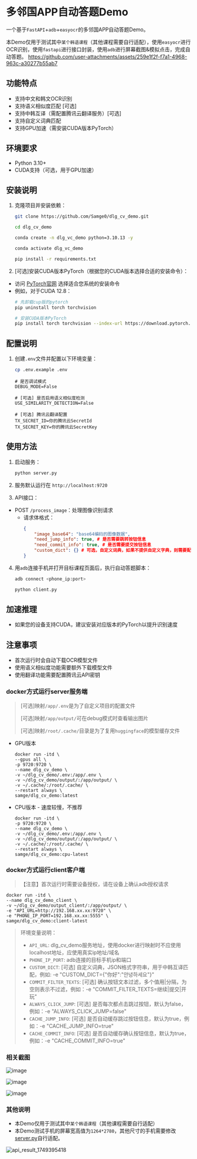 # 多邻国APP自动答题Demo

一个基于`FastAPI`+`adb`+`easyocr`的多邻国APP自动答题Demo。

本Demo仅用于测试其中`某个韩语课程`（其他课程需要自行适配），使用`easyocr`进行OCR识别，使用`fastapi`进行接口封装，使用`adb`进行屏幕截图&模拟点击，完成自动答题。
https://github.com/user-attachments/assets/259e1f2f-f7a1-4968-963c-a30277b55ab7

## 功能特点

- 支持中文和韩文OCR识别
- 支持语义相似度匹配 [可选]
- 支持中韩互译（需配置腾讯云翻译服务）[可选]
- 支持自定义词典匹配
- 支持GPU加速（需安装CUDA版本PyTorch）

## 环境要求

- Python 3.10+
- CUDA支持（可选，用于GPU加速）

## 安装说明

1. 克隆项目并安装依赖：
    ```bash
    git clone https://github.com/Samge0/dlg_cv_demo.git

    cd dlg_cv_demo

    conda create -n dlg_vc_demo python=3.10.13 -y

    conda activate dlg_vc_demo

    pip install -r requirements.txt
    ```

2. [可选]安装CUDA版本PyTorch（根据您的CUDA版本选择合适的安装命令）：
- 访问 [PyTorch官网](https://pytorch.org/get-started/locally/) 选择适合您系统的安装命令
- 例如，对于CUDA 12.8：
    ```bash
    # 先卸载cup版的pytorch
    pip uninstall torch torchvision

    # 安装CUDA版本PyTorch
    pip install torch torchvision --index-url https://download.pytorch.org/whl/cu128
    ```

## 配置说明

1. 创建`.env`文件并配置以下环境变量：
    ```bash
    cp .env.example .env
    ```

    ```env
    # 是否调试模式
    DEBUG_MODE=False

    # [可选] 是否启用语义相似度检测
    USE_SIMILARITY_DETECTION=False

    # [可选] 腾讯云翻译配置
    TX_SECRET_ID=你的腾讯云SecretId
    TX_SECRET_KEY=你的腾讯云SecretKey
    ```

## 使用方法

1. 启动服务：
    ```bash
    python server.py
    ```

2. 服务默认运行在 `http://localhost:9720`

3. API接口：
- POST `/process_image`：处理图像识别请求
  - 请求体格式：
    ```json
    {
        "image_base64": "base64编码的图像数据",
        "need_jump_info": true, # 是否需要跳转按钮信息
        "need_commit_info": true, # 是否需要提交按钮信息
        "custom_dict": {} # 可选，自定义词典，如果不提供自定义字典，则需要配置腾旭翻译
    }
    ```
4. 用`adb`连接手机并打开目标课程页面后，执行自动答题脚本：
    ```bash
    adb connect <phone_ip:port>

    python client.py
    ```

## 加速推理

- 如果您的设备支持CUDA，建议安装对应版本的PyTorch以提升识别速度

## 注意事项

- 首次运行时会自动下载OCR模型文件
- 使用语义相似度功能需要额外下载模型文件
- 使用翻译功能需要配置腾讯云API密钥

### docker方式运行server服务端

> [可选]映射`/app/.env`是为了自定义项目的配置文件
> 
> [可选]映射`/app/output/`可在debug模式时查看输出图片
> 
> [可选]映射`/root/.cache/`目录是为了复用`huggingface`的模型缓存文件

- GPU版本
    ```shell
    docker run -itd \
    --gpus all \
    -p 9720:9720 \
    --name dlg_cv_demo \
    -v ~/dlg_cv_demo/.env:/app/.env \
    -v ~/dlg_cv_demo/output/:/app/output/ \
    -v ~/.cache/:/root/.cache/ \
    --restart always \
    samge/dlg_cv_demo:latest
    ```

- CPU版本 - 速度较慢，不推荐
    ```shell
    docker run -itd \
    -p 9720:9720 \
    --name dlg_cv_demo \
    -v ~/dlg_cv_demo/.env:/app/.env \
    -v ~/dlg_cv_demo/output/:/app/output/ \
    -v ~/.cache/:/root/.cache/ \
    --restart always \
    samge/dlg_cv_demo:cpu-latest
    ```

### docker方式运行client客户端
>【注意】首次运行时需要设备授权，请在设备上确认adb授权请求
```shell
docker run -itd \
--name dlg_cv_demo_client \
-v ~/dlg_cv_demo/output_client/:/app/output/ \
-e "API_URL=http://192.168.xx.xx:9720" \
-e "PHONE_IP_PORT=192.168.xx.xx:5555" \
samge/dlg_cv_demo:client-latest
```

> 环境变量说明：
> - `API_URL`: dlg_cv_demo服务地址，使用docker进行映射时不应使用localhost地址，应使用真实ip地址/域名
> - `PHONE_IP_PORT`: adb连接的目标手机ip和端口
> - `CUSTOM_DICT`: [可选] 自定义词典，JSON格式字符串，用于中韩互译匹配，例如: -e "CUSTOM_DICT={\"你好\":\"안녕하세요\"}"
> - `COMMIT_FILTER_TEXTS`: [可选] 确认按钮文本过滤，多个值用|分隔，为空则表示不过滤，例如：-e "COMMIT_FILTER_TEXTS=继续|提交|开玩"
> - `ALWAYS_CLICK_JUMP`: [可选] 是否每次都点击跳过按钮，默认为false，例如：-e "ALWAYS_CLICK_JUMP=false"
> - `CACHE_JUMP_INFO`: [可选] 是否自动缓存跳过按钮信息，默认为true，例如：-e "CACHE_JUMP_INFO=true"
> - `CACHE_COMMIT_INFO`: [可选] 是否自动缓存确认按钮信息，默认为true，例如：-e "CACHE_COMMIT_INFO=true"

### 相关截图
![image](https://github.com/user-attachments/assets/65d1115f-82cf-422a-ae34-55fc9457737c)

![image](https://github.com/user-attachments/assets/5453355e-9bf0-48ce-90c6-8be908c5bb1d)

![image](https://github.com/user-attachments/assets/4dcd240b-17fe-4c5e-a762-076ebf69ec78)

### 其他说明
- 本Demo仅用于测试其中`某个韩语课程`（其他课程需要自行适配）
- 本Demo测试手机的屏幕宽高值为`1264*2780`，其他尺寸的手机需要修改[server.py](server.py)自行适配。

![api_result_1749395418](https://github.com/user-attachments/assets/775783c8-79c5-4dc3-a1b0-26397cc5a168)



